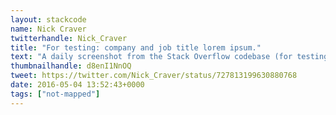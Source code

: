 ```yaml
---
layout: stackcode
name: Nick Craver
twitterhandle: Nick_Craver
title: "For testing: company and job title lorem ipsum."
text: "A daily screenshot from the Stack Overflow codebase (for testing: company and job title lorem ipsum). "
thumbnailhandle: d8enI1NnOQ
tweet: https://twitter.com/Nick_Craver/status/727813199630880768
date: 2016-05-04 13:52:43+0000
tags: ["not-mapped"]
---
```


